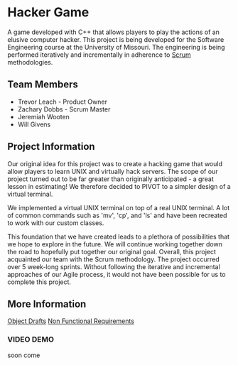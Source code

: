 # Hacker Game

A game developed with C++ that allows players to play the actions of
an elusive computer hacker. This project is being developed for the
Software Engineering course at the University of Missouri. The engineering
is being performed iteratively and incrementally in adherence to
[Scrum](https://www.scrum.org) methodologies.

## Team Members

* Trevor Leach - Product Owner
* Zachary Dobbs - Scrum Master
* Jeremiah Wooten
* Will Givens

## Project Information

Our original idea for this project was to create a hacking game that would allow
players to learn UNIX and virtually hack servers. The scope of our project turned
out to be far greater than originally anticipated - a great lesson in estimating!
We therefore decided to PIVOT to a simpler design of a virtual terminal.

We implemented a virtual UNIX terminal on top of a real UNIX terminal. A lot of common
commands such as 'mv', 'cp', and 'ls' and have been recreated to work with our
custom classes.

This foundation that we have created leads to a plethora of possibilities that we
hope to explore in the future. We will continue working together down the road
to hopefully put together our original goal. Overall, this project acquainted our
team with the Scrum methodology. The project occurred over 5 week-long sprints.
Without following the iterative and incremental approaches of our Agile process, it would not 
have been possible for us to complete this project.

## More Information

[Object Drafts](requirements/objects.md)
[Non Functional Requirements](requirements/nonFunctionalRequirements.md)

### VIDEO DEMO

soon come
